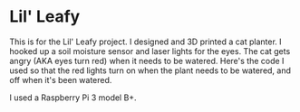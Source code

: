 <h1>Lil' Leafy</h1>
<p>
This is for the Lil' Leafy project. I designed and 3D printed a cat planter. I hooked up a soil moisture sensor and laser lights for the eyes. 
  The cat gets angry (AKA eyes turn red) when it needs to be watered.
Here's the code I used so that the red lights turn on when the plant needs to be watered, and off when it's been watered. 

I used a Raspberry Pi 3 model B+.
</p>
